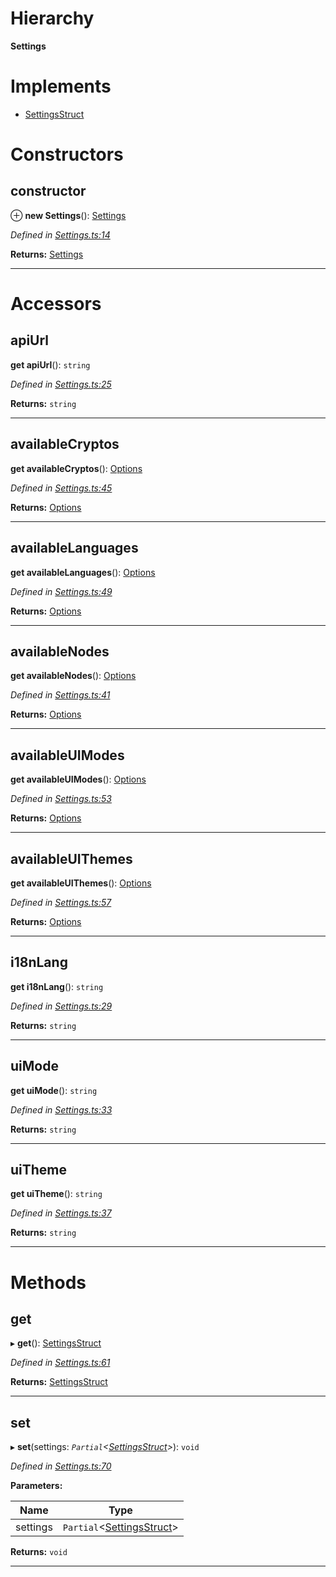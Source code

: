 

# Hierarchy

**Settings**

# Implements

* [SettingsStruct](../interfaces/_types_.settingsstruct.md)

# Constructors

<a id="constructor"></a>

##  constructor

⊕ **new Settings**(): [Settings](_settings_.settings.md)

*Defined in [Settings.ts:14](https://github.com/polkadot-js/ui/blob/99bf999/packages/ui-settings/src/Settings.ts#L14)*

**Returns:** [Settings](_settings_.settings.md)

___

# Accessors

<a id="apiurl"></a>

##  apiUrl

**get apiUrl**(): `string`

*Defined in [Settings.ts:25](https://github.com/polkadot-js/ui/blob/99bf999/packages/ui-settings/src/Settings.ts#L25)*

**Returns:** `string`

___
<a id="availablecryptos"></a>

##  availableCryptos

**get availableCryptos**(): [Options](../modules/_types_.md#options)

*Defined in [Settings.ts:45](https://github.com/polkadot-js/ui/blob/99bf999/packages/ui-settings/src/Settings.ts#L45)*

**Returns:** [Options](../modules/_types_.md#options)

___
<a id="availablelanguages"></a>

##  availableLanguages

**get availableLanguages**(): [Options](../modules/_types_.md#options)

*Defined in [Settings.ts:49](https://github.com/polkadot-js/ui/blob/99bf999/packages/ui-settings/src/Settings.ts#L49)*

**Returns:** [Options](../modules/_types_.md#options)

___
<a id="availablenodes"></a>

##  availableNodes

**get availableNodes**(): [Options](../modules/_types_.md#options)

*Defined in [Settings.ts:41](https://github.com/polkadot-js/ui/blob/99bf999/packages/ui-settings/src/Settings.ts#L41)*

**Returns:** [Options](../modules/_types_.md#options)

___
<a id="availableuimodes"></a>

##  availableUIModes

**get availableUIModes**(): [Options](../modules/_types_.md#options)

*Defined in [Settings.ts:53](https://github.com/polkadot-js/ui/blob/99bf999/packages/ui-settings/src/Settings.ts#L53)*

**Returns:** [Options](../modules/_types_.md#options)

___
<a id="availableuithemes"></a>

##  availableUIThemes

**get availableUIThemes**(): [Options](../modules/_types_.md#options)

*Defined in [Settings.ts:57](https://github.com/polkadot-js/ui/blob/99bf999/packages/ui-settings/src/Settings.ts#L57)*

**Returns:** [Options](../modules/_types_.md#options)

___
<a id="i18nlang"></a>

##  i18nLang

**get i18nLang**(): `string`

*Defined in [Settings.ts:29](https://github.com/polkadot-js/ui/blob/99bf999/packages/ui-settings/src/Settings.ts#L29)*

**Returns:** `string`

___
<a id="uimode"></a>

##  uiMode

**get uiMode**(): `string`

*Defined in [Settings.ts:33](https://github.com/polkadot-js/ui/blob/99bf999/packages/ui-settings/src/Settings.ts#L33)*

**Returns:** `string`

___
<a id="uitheme"></a>

##  uiTheme

**get uiTheme**(): `string`

*Defined in [Settings.ts:37](https://github.com/polkadot-js/ui/blob/99bf999/packages/ui-settings/src/Settings.ts#L37)*

**Returns:** `string`

___

# Methods

<a id="get"></a>

##  get

▸ **get**(): [SettingsStruct](../interfaces/_types_.settingsstruct.md)

*Defined in [Settings.ts:61](https://github.com/polkadot-js/ui/blob/99bf999/packages/ui-settings/src/Settings.ts#L61)*

**Returns:** [SettingsStruct](../interfaces/_types_.settingsstruct.md)

___
<a id="set"></a>

##  set

▸ **set**(settings: *`Partial`<[SettingsStruct](../interfaces/_types_.settingsstruct.md)>*): `void`

*Defined in [Settings.ts:70](https://github.com/polkadot-js/ui/blob/99bf999/packages/ui-settings/src/Settings.ts#L70)*

**Parameters:**

| Name | Type |
| ------ | ------ |
| settings | `Partial`<[SettingsStruct](../interfaces/_types_.settingsstruct.md)> |

**Returns:** `void`

___

